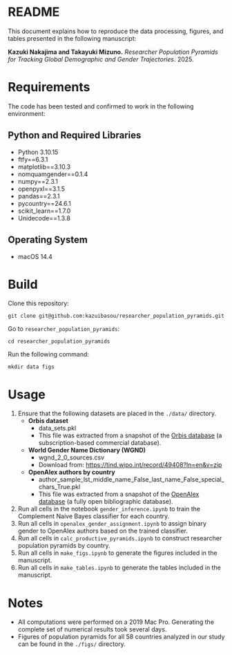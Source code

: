 # README
This document explains how to reproduce the data processing, figures, and tables presented in the following manuscript:

**Kazuki Nakajima and Takayuki Mizuno.** *Researcher Population Pyramids for Tracking Global Demographic and Gender Trajectories*. 2025.

# Requirements

The code has been tested and confirmed to work in the following environment:

## Python and Required Libraries
- Python 3.10.15
- ftfy==6.3.1
- matplotlib==3.10.3
- nomquamgender==0.1.4
- numpy==2.3.1
- openpyxl==3.1.5
- pandas==2.3.1
- pycountry==24.6.1
- scikit_learn==1.7.0
- Unidecode==1.3.8

## Operating System
- macOS 14.4

# Build

Clone this repository:
```
git clone git@github.com:kazuibasou/researcher_population_pyramids.git
```

Go to `researcher_population_pyramids`:
```
cd researcher_population_pyramids
```

Run the following command:
```
mkdir data figs
```

# Usage

1. Ensure that the following datasets are placed in the `./data/` directory.
    - **Orbis dataset**
        - data_sets.pkl
        - This file was extracted from a snapshot of the [Orbis database](https://www.moodys.com/web/en/us/capabilities/company-reference-data/orbis.html) (a subscription-based commercial database). 
    - **World Gender Name Dictionary (WGND)**
        - wgnd_2_0_sources.csv
        - Download from: https://tind.wipo.int/record/49408?ln=en&v=zip
    - **OpenAlex authors by country**
        - author_sample_lst_middle_name_False_last_name_False_special_chars_True.pkl
        - This file was extracted from a snapshot of the [OpenAlex database](https://openalex.org/) (a fully open bibliographic database).
2. Run all cells in the notebook `gender_inference.ipynb` to train the Complement Naive Bayes classifier for each country.
3. Run all cells in `openalex_gender_assignment.ipynb` to assign binary gender to OpenAlex authors based on the trained classifier.
4. Run all cells in `calc_productive_pyramids.ipynb` to construct researcher population pyramids by country.
5. Run all cells in `make_figs.ipynb` to generate the figures included in the manuscript.
6. Run all cells in `make_tables.ipynb` to generate the tables included in the manuscript.

# Notes
- All computations were performed on a 2019 Mac Pro. Generating the complete set of numerical results took several days.
- Figures of population pyramids for all 58 countries analyzed in our study can be found in the `./figs/` directory.

